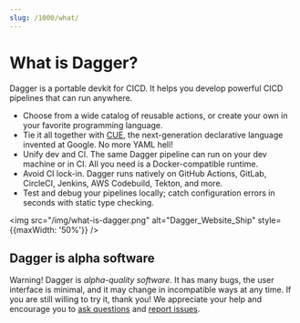 ```yaml
---
slug: /1000/what/
---
```


# What is Dagger?

Dagger is a portable devkit for CICD. It helps you develop powerful CICD pipelines that can run anywhere.

- Choose from a wide catalog of reusable actions, or create your own in your favorite programming language.
- Tie it all together with [CUE](https://cuelang.org), the next-generation declarative language invented at Google. No more YAML hell!
- Unify dev and CI. The same Dagger pipeline can run on your dev machine or in CI. All you need is a Docker-compatible runtime.
- Avoid CI lock-in. Dagger runs natively on GitHub Actions, GitLab, CircleCI, Jenkins, AWS Codebuild, Tekton, and more.
- Test and debug your pipelines locally; catch configuration errors in seconds with static type checking.

<img src="/img/what-is-dagger.png" alt="Dagger_Website_Ship" style={{maxWidth: '50%'}} />

## Dagger is alpha software

Warning! Dagger is _alpha-quality software_. It has many bugs, the user interface is minimal, and it may change in incompatible ways at any time. If you are still
willing to try it, thank you! We appreciate your help and encourage you to [ask
questions](https://github.com/dagger/dagger/discussions) and [report issues](https://github.com/dagger/dagger/issues).
